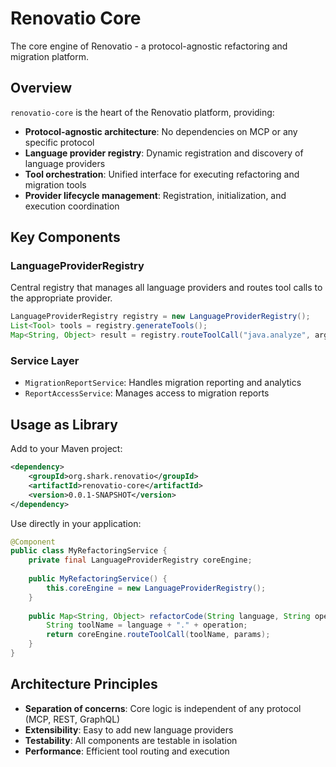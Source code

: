# Renovatio Core

The core engine of Renovatio - a protocol-agnostic refactoring and migration platform.

## Overview

`renovatio-core` is the heart of the Renovatio platform, providing:

- **Protocol-agnostic architecture**: No dependencies on MCP or any specific protocol
- **Language provider registry**: Dynamic registration and discovery of language providers  
- **Tool orchestration**: Unified interface for executing refactoring and migration tools
- **Provider lifecycle management**: Registration, initialization, and execution coordination

## Key Components

### LanguageProviderRegistry
Central registry that manages all language providers and routes tool calls to the appropriate provider.

```java
LanguageProviderRegistry registry = new LanguageProviderRegistry();
List<Tool> tools = registry.generateTools();
Map<String, Object> result = registry.routeToolCall("java.analyze", arguments);
```

### Service Layer
- `MigrationReportService`: Handles migration reporting and analytics
- `ReportAccessService`: Manages access to migration reports

## Usage as Library

Add to your Maven project:

```xml
<dependency>
    <groupId>org.shark.renovatio</groupId>
    <artifactId>renovatio-core</artifactId>
    <version>0.0.1-SNAPSHOT</version>
</dependency>
```

Use directly in your application:

```java
@Component
public class MyRefactoringService {
    private final LanguageProviderRegistry coreEngine;
    
    public MyRefactoringService() {
        this.coreEngine = new LanguageProviderRegistry();
    }
    
    public Map<String, Object> refactorCode(String language, String operation, Map<String, Object> params) {
        String toolName = language + "." + operation;
        return coreEngine.routeToolCall(toolName, params);
    }
}
```

## Architecture Principles

- **Separation of concerns**: Core logic is independent of any protocol (MCP, REST, GraphQL)
- **Extensibility**: Easy to add new language providers
- **Testability**: All components are testable in isolation
- **Performance**: Efficient tool routing and execution